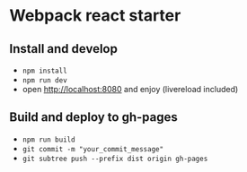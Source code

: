 # Webpack react starter

## Install and develop

* `npm install`
* `npm run dev`
* open [http://localhost:8080](http://localhost:8080) and enjoy (livereload included)

## Build and deploy to gh-pages

* `npm run build`
* `git commit -m "your_commit_message"`
* `git subtree push --prefix dist origin gh-pages`
